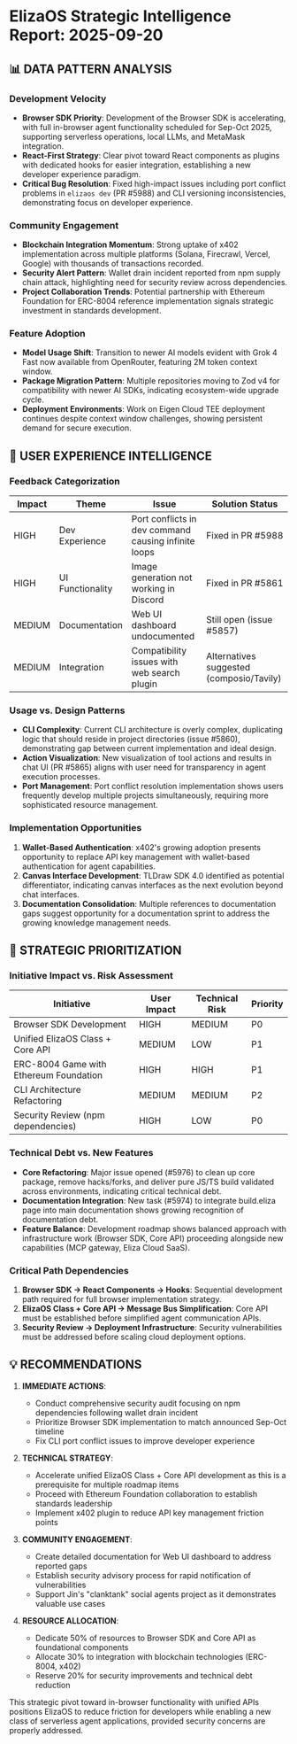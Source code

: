 # ElizaOS Strategic Intelligence Report: 2025-09-20

## 📊 DATA PATTERN ANALYSIS

### Development Velocity
- **Browser SDK Priority**: Development of the Browser SDK is accelerating, with full in-browser agent functionality scheduled for Sep-Oct 2025, supporting serverless operations, local LLMs, and MetaMask integration.
- **React-First Strategy**: Clear pivot toward React components as plugins with dedicated hooks for easier integration, establishing a new developer experience paradigm.
- **Critical Bug Resolution**: Fixed high-impact issues including port conflict problems in `elizaos dev` (PR #5988) and CLI versioning inconsistencies, demonstrating focus on developer experience.

### Community Engagement
- **Blockchain Integration Momentum**: Strong uptake of x402 implementation across multiple platforms (Solana, Firecrawl, Vercel, Google) with thousands of transactions recorded.
- **Security Alert Pattern**: Wallet drain incident reported from npm supply chain attack, highlighting need for security review across dependencies.
- **Project Collaboration Trends**: Potential partnership with Ethereum Foundation for ERC-8004 reference implementation signals strategic investment in standards development.

### Feature Adoption
- **Model Usage Shift**: Transition to newer AI models evident with Grok 4 Fast now available from OpenRouter, featuring 2M token context window.
- **Package Migration Pattern**: Multiple repositories moving to Zod v4 for compatibility with newer AI SDKs, indicating ecosystem-wide upgrade cycle.
- **Deployment Environments**: Work on Eigen Cloud TEE deployment continues despite context window challenges, showing persistent demand for secure execution.

## 🧠 USER EXPERIENCE INTELLIGENCE

### Feedback Categorization
| Impact | Theme | Issue | Solution Status |
|--------|-------|-------|----------------|
| HIGH | Dev Experience | Port conflicts in dev command causing infinite loops | Fixed in PR #5988 |
| HIGH | UI Functionality | Image generation not working in Discord | Fixed in PR #5861 |
| MEDIUM | Documentation | Web UI dashboard undocumented | Still open (issue #5857) |
| MEDIUM | Integration | Compatibility issues with web search plugin | Alternatives suggested (composio/Tavily) |

### Usage vs. Design Patterns
- **CLI Complexity**: Current CLI architecture is overly complex, duplicating logic that should reside in project directories (issue #5860), demonstrating gap between current implementation and ideal design.
- **Action Visualization**: New visualization of tool actions and results in chat UI (PR #5865) aligns with user need for transparency in agent execution processes.
- **Port Management**: Port conflict resolution implementation shows users frequently develop multiple projects simultaneously, requiring more sophisticated resource management.

### Implementation Opportunities
1. **Wallet-Based Authentication**: x402's growing adoption presents opportunity to replace API key management with wallet-based authentication for agent capabilities.
2. **Canvas Interface Development**: TLDraw SDK 4.0 identified as potential differentiator, indicating canvas interfaces as the next evolution beyond chat interfaces.
3. **Documentation Consolidation**: Multiple references to documentation gaps suggest opportunity for a documentation sprint to address the growing knowledge management needs.

## 🎯 STRATEGIC PRIORITIZATION

### Initiative Impact vs. Risk Assessment
| Initiative | User Impact | Technical Risk | Priority |
|------------|-------------|----------------|----------|
| Browser SDK Development | HIGH | MEDIUM | P0 |
| Unified ElizaOS Class + Core API | MEDIUM | LOW | P1 |
| ERC-8004 Game with Ethereum Foundation | HIGH | HIGH | P1 |
| CLI Architecture Refactoring | MEDIUM | MEDIUM | P2 |
| Security Review (npm dependencies) | HIGH | LOW | P0 |

### Technical Debt vs. New Features
- **Core Refactoring**: Major issue opened (#5976) to clean up core package, remove hacks/forks, and deliver pure JS/TS build validated across environments, indicating critical technical debt.
- **Documentation Integration**: New task (#5974) to integrate build.eliza page into main documentation shows growing recognition of documentation debt.
- **Feature Balance**: Development roadmap shows balanced approach with infrastructure work (Browser SDK, Core API) proceeding alongside new capabilities (MCP gateway, Eliza Cloud SaaS).

### Critical Path Dependencies
1. **Browser SDK → React Components → Hooks**: Sequential development path required for full browser implementation strategy.
2. **ElizaOS Class + Core API → Message Bus Simplification**: Core API must be established before simplified agent communication APIs.
3. **Security Review → Deployment Infrastructure**: Security vulnerabilities must be addressed before scaling cloud deployment options.

## 💡 RECOMMENDATIONS

1. **IMMEDIATE ACTIONS**:
   - Conduct comprehensive security audit focusing on npm dependencies following wallet drain incident
   - Prioritize Browser SDK implementation to match announced Sep-Oct timeline
   - Fix CLI port conflict issues to improve developer experience

2. **TECHNICAL STRATEGY**:
   - Accelerate unified ElizaOS Class + Core API development as this is a prerequisite for multiple roadmap items
   - Proceed with Ethereum Foundation collaboration to establish standards leadership
   - Implement x402 plugin to reduce API key management friction points

3. **COMMUNITY ENGAGEMENT**:
   - Create detailed documentation for Web UI dashboard to address reported gaps
   - Establish security advisory process for rapid notification of vulnerabilities
   - Support Jin's "clanktank" social agents project as it demonstrates valuable use cases

4. **RESOURCE ALLOCATION**:
   - Dedicate 50% of resources to Browser SDK and Core API as foundational components
   - Allocate 30% to integration with blockchain technologies (ERC-8004, x402)
   - Reserve 20% for security improvements and technical debt reduction

This strategic pivot toward in-browser functionality with unified APIs positions ElizaOS to reduce friction for developers while enabling a new class of serverless agent applications, provided security concerns are properly addressed.
